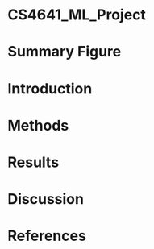 # CS4641_ML_Project


# Summary Figure

# Introduction

# Methods

# Results 

# Discussion

# References
